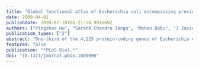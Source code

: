 ```yaml
---
title: "Global functional atlas of Escherichia coli encompassing previously uncharacterized proteins."
date: 2009-04-01
publishDate: 2020-07-10T06:21:58.991669Z
authors: ["Pingzhao Hu", "Sarath Chandra Janga", "Mohan Babu", "J Javier Díaz-Mejía", "Gareth Butland", "Wenhong Yang", "Oxana Pogoutse", "Xinghua Guo", "Sadhna Phanse", "Peter Wong", "Shamanta Chandran", "Constantine Christopoulos", "Anaies Nazarians-Armavil", "Negin Karimi Nasseri", "Gabriel Musso", "Mehrab Ali", "Nazila Nazemof", "Veronika Eroukova", "Ashkan Golshani", "Alberto Paccanaro", "Jack F Greenblatt", "Gabriel Moreno-Hagelsieb", "Andrew Emili"]
publication_types: ["2"]
abstract: "One-third of the 4,225 protein-coding genes of Escherichia coli K-12 remain functionally unannotated (orphans). Many map to distant clades such as Archaea, suggesting involvement in basic prokaryotic traits, whereas others appear restricted to E. coli, including pathogenic strains. To elucidate the orphans' biological roles, we performed an extensive proteomic survey using affinity-tagged E. coli strains and generated comprehensive genomic context inferences to derive a high-confidence compendium for virtually the entire proteome consisting of 5,993 putative physical interactions and 74,776 putative functional associations, most of which are novel. Clustering of the respective probabilistic networks revealed putative orphan membership in discrete multiprotein complexes and functional modules together with annotated gene products, whereas a machine-learning strategy based on network integration implicated the orphans in specific biological processes. We provide additional experimental evidence supporting orphan participation in protein synthesis, amino acid metabolism, biofilm formation, motility, and assembly of the bacterial cell envelope. This resource provides a \"systems-wide\" functional blueprint of a model microbe, with insights into the biological and evolutionary significance of previously uncharacterized proteins."
featured: false
publication: "*PLoS Biol.*"
doi: "10.1371/journal.pbio.1000096"
---
```


